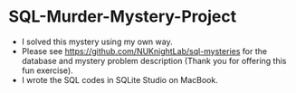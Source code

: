 # SQL-Murder-Mystery-Project
- I solved this mystery using my own way.
- Please see https://github.com/NUKnightLab/sql-mysteries for the database and mystery problem description (Thank you for offering this fun exercise).
- I wrote the SQL codes in SQLite Studio on MacBook.

